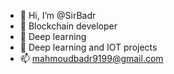 - 👋 Hi, I’m @SirBadr
- 👀 Blockchain developer
- 🌱 Deep learning
- 💞️ Deep learning and IOT projects
- 📫 mahmoudbadr9199@gmail.com
<!---
SirBadr/SirBadr is a ✨ special ✨ repository because its `README.md` (this file) appears on your GitHub profile.
You can click the Preview link to take a look at your changes.
--->

